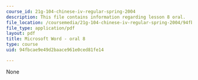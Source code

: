 ```yaml
---
course_id: 21g-104-chinese-iv-regular-spring-2004
description: This file contains information regarding lesson 8 oral.
file_location: /coursemedia/21g-104-chinese-iv-regular-spring-2004/94fbcae9e49d2baace961e0ced81fe14_MIT21G_104S04_Oral_8.pdf
file_type: application/pdf
layout: pdf
title: Microsoft Word - oral 8
type: course
uid: 94fbcae9e49d2baace961e0ced81fe14

---
```

None